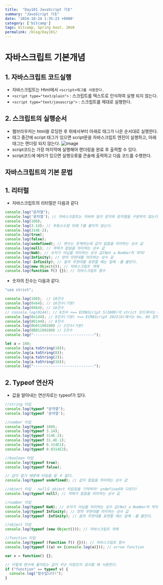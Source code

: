 ```yaml
---
title:  "Day101 JavaScript 기초"
summary: "JavaScript 기초"
date: '2024-10-24 1:35:23 +0900'
category: ['bitcamp']
tags: bitcamp, Spring boot, JAVA
permalink: /blog/Day101/
---
```


# 자바스크립트 기본개념
## 1. 자바스크립트 코드실행
- 자바스크립트는 Html에서 `<script>태그를 사용한다.`
- `<script type="text/plain">` : 스크립트를 텍스트로 인식하여 실행 되지 않는다. 
- `<script type="text/javascrip">` : 스크립트를 제대로 실행한다.

## 2. 스크립트의 실행순서
- 웹브라우저는 html을 로딩한 후 위에서부터 아래로 태그가 나온 순서대로 실행한다. 
- 태그 중간에 script 태그가 있으면 script문을 자바스크립트 엔진이 실행하고, 아래 태그는 랜더링 되지 않는다.
  ![image](https://github.com/user-attachments/assets/cb0e949c-5d09-4a10-805c-caa3460b507d)
- script코드는 가장 마지막에 실행해야 랜더링을 완료 후 출력할 수 있다. 
- script코드에 에러가 있으면 실행오류를 콘솔에 출력하고 다음 코드를 수행한다.

## 자바스크립트의 기본 문법
## 1. 리터럴
- 자바스크립트의 리터럴은 다음과 같다

```javascript
console.log("문자열");
console.log('문자열'); // 자바스크립트는 자바와 달리 문자와 문자열을 구분하지 않는다.
console.log(100);
console.log(3.14); // 부동소수점 뒤에 f를 붙이지 않는다.
console.log(314E-2);
console.log(true);
console.log(false);
console.log(undefined); // 변수는 존재하는데 값이 없음을 의미하는 상수 값
console.log(null); // 객체가 없음을 의미하는 상수 값
console.log(NaN); // 숫자가 아님을 의미하는 상수 값(Not a Number의 약자)
console.log(Infinity); // 양의 무한대를 의미하는 상수 값
console.log(-Infinity); // 음의 무한대를 표현할 때는 앞에 -를 붙인다.
console.log(new Object()); // 자바스크립트 객체
console.log(function f() {}); // 자바스크립트 함수
```

- 숫자의 진수는 다음과 같다. 

```javascript
"use strict";

console.log(100);  // 10진수 
console.log(0x64); // 16진수(기본)
console.log(0X64); // 16진수
// console.log(0144); // 8진수 <== ECMAScript 5(2009)의 strict 모드에서는 8진수 표현 불가!
console.log(0o144); // 8진수(기본) <== ECMAScript 2015(6)에서는 0o, 0O 접두사를 붙여서 8진수를 표현할 수 있다.
console.log(0O144); // 8진수
console.log(0b01100100) // 2진수(기본)
console.log(0B01100100) // 2진수
console.log("----------------------------");

let a = 100;
console.log(a.toString(10));
console.log(a.toString(8));
console.log(a.toString(2));
console.log(a.toString(16));
console.log("----------------------------");
```

## 2. Typeof 연산자
- 값을 알아내는 연산자로는 typeof가 있다.

```javascript
//string 타입
console.log(typeof "문자열");
console.log(typeof '문자열');

//number 타입
console.log(typeof 100);
console.log(typeof 3.14);
console.log(typeof 314E-2);
console.log(typeof 31.4E-1);
console.log(typeof 0.314E1);
console.log(typeof 0.0314E2);

//boolean 타입
console.log(typeof true);
console.log(typeof false);

// 값이 없기 때문에 타입을 알 수 없다.
console.log(typeof undefined); // 값이 없음을 의미하는 상수 값

//object 타입 - null도 object 타입임을 기억하라! undefined와 다르다!
console.log(typeof null); // 객체가 없음을 의미하는 상수 값

//number 타입
console.log(typeof NaN); // 숫자가 아님을 의미하는 상수 값(Not a Number의 약자)
console.log(typeof Infinity); // 양의 무한대를 의미하는 상수 값
console.log(typeof -Infinity); // 음의 무한대를 표현할 때는 앞에 -를 붙인다.

//object 타입
console.log(typeof (new Object())); // 자바스크립트 객체

//function 타입
console.log(typeof (function f() {})); // 자바스크립트 함수
console.log(typeof ((a) => {console.log(a)})); // arrow function

var v = function() {};

// 이렇게 변수에 들어있는 값이 무슨 타입인지 검사할 때 사용한다.
if ("function" == typeof v) {
  console.log("함수입니다!");
}
```
